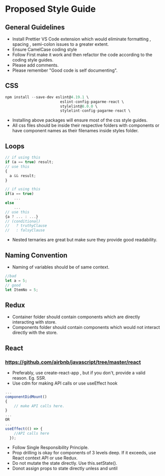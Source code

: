 # Proposed Style Guide

## General Guidelines

- Install Prettier VS Code extension which would eliminate formatting , spacing , semi-colon issues to a greater extent.
- Ensure CamelCase coding style
- Follow First make it work and then refactor the code according to the coding style guides.
- Please add comments.
- Please remember "Good code is self documenting".

## CSS

```jsx
npm install --save-dev eslint@4.19.1 \
                         eslint-config-pagarme-react \
                         stylelint@8.0.0 \
                         stylelint-config-pagarme-react \
```

- Installing above packages will ensure most of the css style guides.
- All css files should be inside their respective folders with components or have component names as their filenames inside styles folder.
<!-- //CSS files inside the respected folder. or styles folder.-->

## Loops

```jsx
// if using this
if (a == true) result;
// use this
{
  a && result;
}
```

```jsx
// if using this
if(a == true)
    ...
else
    ...
// use this
{a ? ... : ...}
// (conditional)
//   ? truthyClause
//   : falsyClause
```

- Nested ternaries are great but make sure they provide good readability.

## Naming Convention

- Naming of variables should be of same context.

```jsx
//bad
let a = 5;
// good
let ItemNo = 5;
```

## Redux

- Container folder should contain components which are directly interacting with store.
- Components folder should contain components which would not interact directly with the store.

## React

### https://github.com/airbnb/javascript/tree/master/react

- Preferably, use create-react-app , but if you don't, provide a valid reason. Eg. SSR.
- Use cdm for making API calls or use useEffect hook

```jsx
...
componentDidMount()
{
    // make API calls here.
}
...
OR
...
useEffect(() => {
    //API calls here
  });
```

- Follow Single Responsibility Principle.
- Prop drilling is okay for components of 3 levels deep. If it exceeds, use React context API or use Redux.
- Do not mutate the state directly. Use this.setState().
- Donot assign props to state directly unless and until

